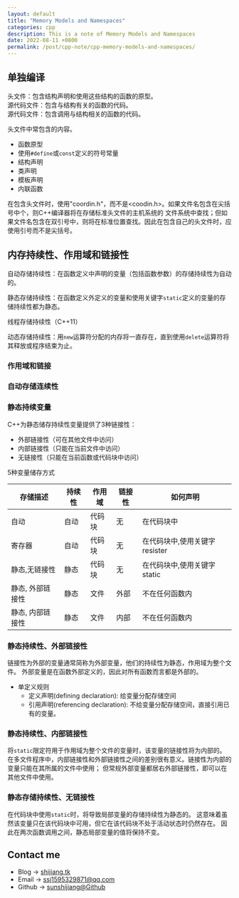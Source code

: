 ```yaml
---
layout: default
title: "Memory Models and Namespaces"
categories: cpp
description: This is a note of Memory Models and Namespaces
date: 2022-08-11 +0800
permalink: /post/cpp-note/cpp-memory-models-and-namespaces/
---
```

## 单独编译

头文件：包含结构声明和使用这些结构的函数的原型。  
源代码文件：包含与结构有关的函数的代码。  
源代码文件：包含调用与结构相关的函数的代码。  

头文件中常包含的内容。
- 函数原型
- 使用`#define`或`const`定义的符号常量
- 结构声明
- 类声明
- 模板声明
- 内联函数


在包含头文件时，使用"coordin.h"，而不是<coodin.h>。如果文件名包含在尖括号中个，则C++编译器将在存储标准头文件的主机系统的
文件系统中查找；但如果文件名包含在双引号中，则将在标准位置查找。因此在包含自己的头文件时，应使用引号而不是尖括号。

## 内存持续性、作用域和链接性

自动存储持续性：在函数定义中声明的变量（包括函数参数）的存储持续性为自动的。

静态存储持续性：在函数定义外定义的变量和使用关键字`static`定义的变量的存储持续性都为静态。

线程存储持续性（C++11）

动态存储持续性：用`new`运算符分配的内存将一直存在，直到使用`delete`运算符将其释放或程序结束为止。

### 作用域和链接

### 自动存储连续性

### 静态持续变量

C++为静态储存持续性变量提供了3种链接性：
- 外部链接性（可在其他文件中访问）
- 内部链接性（只能在当前文件中访问）
- 无链接性（只能在当前函数或代码块中访问）

5种变量储存方式

| 存储描述 | 持续性 | 作用域 | 链接性 | 如何声明 |
| --- | --- | --- | --- | --- |
| 自动 | 自动 | 代码块 | 无 | 在代码块中 |
| 寄存器 | 自动 | 代码块 | 无 | 在代码块中,使用关键字resister |
| 静态,无链接性 | 静态 | 代码块 | 无 | 在代码块中,使用关键字static | 
| 静态, 外部链接性 | 静态 | 文件 | 外部 | 不在任何函数内 |
| 静态, 内部链接性 | 静态 | 文件 | 内部 | 不在任何函数内 |

### 静态持续性、外部链接性
链接性为外部的变量通常简称为外部变量，他们的持续性为静态，作用域为整个文件。
外部变量是在函数外部定义的，因此对所有函数而言都是外部的。

- 单定义规则
  - 定义声明(defining declaration): 给变量分配存储空间  
  - 引用声明(referencing declaration): 不给变量分配存储空间，直接引用已有的变量。  

### 静态持续性、内部链接性
将`static`限定符用于作用域为整个文件的变量时，该变量的链接性将为内部的。
在多文件程序中，内部链接性和外部链接性之间的差别很有意义。链接性为内部的变量只能在其所属的文件中使用；
但常规外部变量都居右外部链接性，即可以在其他文件中使用。

### 静态存储持续性、无链接性
在代码块中使用`static`时，将导致局部变量的存储持续性为静态的。
这意味着虽然该变量只在该代码块中可用，但它在该代码块不处于活动状态时仍然存在。
因此在两次函数调用之间，静态局部变量的值将保持不变。



## Contact me
- Blog -> [shijiang.tk](https://shijiang.tk)
- Email -> <ssj1595329871@qq.com>
- Github -> [sunshijiang@Github](https://github.com/sunshijiang)

